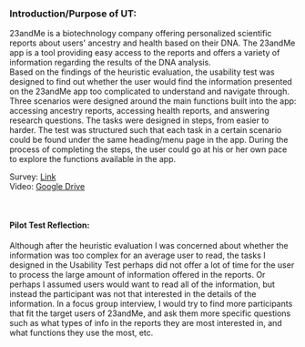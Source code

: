 ### Introduction/Purpose of UT: 

  23andMe is a biotechnology company offering personalized scientific reports about users' ancestry and health based on their DNA. The 23andMe app is a tool providing easy access to the reports and offers a variety of information regarding the 
results of the DNA analysis. 
  </br>
  Based on the findings of the heuristic evaluation, the usability test was designed to find out whether the user 
would find the information presented on the 23andMe app too complicated to understand and navigate through. Three 
scenarios were designed around the main functions built into the app: accessing ancestry reports, accessing health 
reports, and answering research questions. 
  The tasks were designed in steps, from easier to harder. The test was structured such that each task in a certain 
scenario could be found under the same heading/menu page in the app. During the process of completing the steps, the
user could go at his or her own pace to explore the functions available in the app. 

Survey: [Link](https://qtrial2019q4az1.az1.qualtrics.com/jfe/form/SV_5bCwemEMIsyap0x)
</br>
Video: [Google Drive](https://drive.google.com/open?id=1ozjBhphCPh_gZbcO2QIj6Mv2YAVQjM5M)

</br>

#### Pilot Test Reflection: 

Although after the heuristic evaluation I was concerned about whether the information was too complex for an average user
to read, the tasks I designed in the Usability Test perhaps did not offer a lot of time for the user to process the large
amount of information offered in the reports. Or perhaps I assumed users would want to read all of the information, but 
instead the participant was not that interested in the details of the information. In a focus group interview, I would try 
to find more participants that fit the target users of 23andMe, and ask them more specific questions such as what types 
of info in the reports they are most interested in, and what functions they use the most, etc. 



